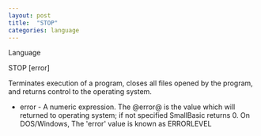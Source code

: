 ```yaml
---
layout: post
title:  "STOP"
categories: language
---
```

Language

STOP [error]

Terminates execution of a program, closes all files opened by the program, and returns control to the operating system.


* error - A numeric expression.
The @error@ is the value which will returned to operating system; if not specified SmallBasic returns 0.
On DOS/Windows, The 'error' value is known as ERRORLEVEL

